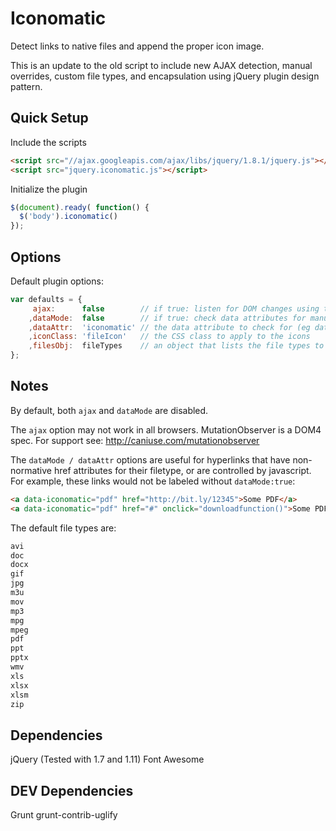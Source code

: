 Iconomatic
===============

Detect links to native files and append the proper icon image.


This is an update to the old script to include new AJAX detection, manual overrides, custom file types, and encapsulation using jQuery plugin design pattern.


## Quick Setup
Include the scripts
```html
<script src="//ajax.googleapis.com/ajax/libs/jquery/1.8.1/jquery.js"></script>
<script src="jquery.iconomatic.js"></script>
```

Initialize the plugin
```js
$(document).ready( function() {
  $('body').iconomatic()
});
```
## Options
Default plugin options:
```js
var defaults = {
     ajax:      false        // if true: listen for DOM changes using the MutationObserver object
    ,dataMode:  false        // if true: check data attributes for manually tagged links (useful for redirected links)
    ,dataAttr:  'iconomatic' // the data attribute to check for (eg data-iconomatic="pdf")
    ,iconClass: 'fileIcon'   // the CSS class to apply to the icons
    ,filesObj:  fileTypes    // an object that lists the file types to label with icons (see structure below)
};
```
## Notes
By default, both ```ajax``` and ```dataMode``` are disabled.

The ```ajax``` option may not work in all browsers. MutationObserver is a DOM4 spec.
For support see: http://caniuse.com/mutationobserver

The ```dataMode / dataAttr``` options are useful for hyperlinks that have non-normative href attributes for their filetype, or are controlled by javascript.
For example, these links would not be labeled without ```dataMode:true```:
```html
<a data-iconomatic="pdf" href="http://bit.ly/12345">Some PDF</a>
<a data-iconomatic="pdf" href="#" onclick="downloadfunction()">Some PDF</a>
```

The default file types are:
```js
avi
doc
docx
gif
jpg
m3u
mov
mp3
mpg
mpeg
pdf
ppt
pptx
wmv
xls
xlsx
xlsm
zip
```

## Dependencies
jQuery (Tested with 1.7 and 1.11)
Font Awesome

## DEV Dependencies
Grunt
grunt-contrib-uglify

